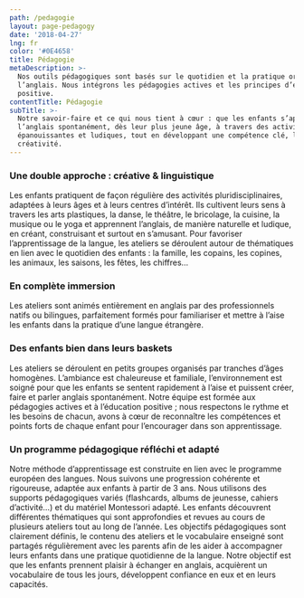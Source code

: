 ```yaml
---
path: /pedagogie
layout: page-pedagogy
date: '2018-04-27'
lng: fr
color: '#0E4658'
title: Pédagogie
metaDescription: >-
  Nos outils pédagogiques sont basés sur le quotidien et la pratique orale de
  l’anglais. Nous intégrons les pédagogies actives et les principes d’éducation
  positive. 
contentTitle: Pédagogie
subTitle: >-
  Notre savoir-faire et ce qui nous tient à cœur : que les enfants s’approprient
  l’anglais spontanément, dès leur plus jeune âge, à travers des activités
  épanouissantes et ludiques, tout en développant une compétence clé, la
  créativité.
---
```

### Une double approche : créative & linguistique

Les enfants pratiquent de façon régulière des activités pluridisciplinaires, adaptées à leurs âges et à leurs centres d’intérêt. Ils cultivent leurs sens à travers les arts plastiques, la danse, le théâtre, le bricolage, la cuisine, la musique ou le yoga et apprennent l’anglais, de manière naturelle et ludique, en créant, construisant et surtout en s’amusant. Pour favoriser l’apprentissage de la langue, les ateliers se déroulent autour de thématiques en lien avec le quotidien des enfants : la famille, les copains, les copines, les animaux, les saisons, les fêtes, les chiffres…

### En complète immersion

Les ateliers sont animés entièrement en anglais par des professionnels natifs ou bilingues, parfaitement formés pour familiariser et mettre à l’aise les enfants dans la pratique d’une langue étrangère.

### Des enfants bien dans leurs baskets

Les ateliers se déroulent en petits groupes organisés par tranches d’âges homogènes. L’ambiance est chaleureuse et familiale, l’environnement est soigné pour que les enfants se sentent rapidement à l’aise et puissent créer, faire et parler anglais spontanément. Notre équipe est formée aux pédagogies actives et à l’éducation positive ; nous respectons le rythme et les besoins de chacun, avons à cœur de reconnaître les compétences et points forts de chaque enfant pour l’encourager dans son apprentissage.

### Un programme pédagogique réfléchi et adapté

Notre méthode d’apprentissage est construite en lien avec le programme européen des langues. Nous suivons une progression cohérente et rigoureuse, adaptée aux enfants à partir de 3 ans. Nous utilisons des supports pédagogiques variés (flashcards, albums de jeunesse, cahiers d’activité…) et du matériel Montessori adapté.
Les enfants découvrent différentes thématiques qui sont approfondies et revues au cours de plusieurs ateliers tout au long de l’année. Les objectifs pédagogiques sont clairement définis, le contenu des ateliers et le vocabulaire enseigné sont partagés régulièrement avec les parents afin de les aider à accompagner leurs enfants dans une pratique quotidienne de la langue.  Notre objectif est que les enfants prennent plaisir à échanger en anglais, acquièrent un vocabulaire de tous les jours, développent confiance en eux et en leurs capacités.
